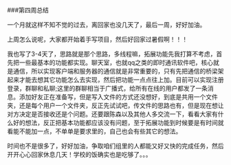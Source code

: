 ###第四周总结

一个月就这样不知不觉的过去，离回家也没几天了，最后一周，好好加油。

上周怎么说呢，大家都开始着手写项目，然后好回家过暑假啊！！！

我也写了3-4天了，思路就是那个思路，多线程嘛，拓展功能先我打算不考虑，首先把一些最基本的功能都实现。聊天室，也就qq之类的即时通讯软件吧，核心就是通信，所以实现客户端和服务器的通信就是非常重要的，只有先把通信的桥梁架起来才能去想其它功能怎么去实现，然后把功能一点点往上加。目前可以实现注册登录，群聊和私聊;这里的群聊相当于广播式，给所有在线的用户都发了一条消息。添加好友正在准备写，但是写入文件的方式还没想好，到底是共用一个文件夹，还是每个用户一个文件夹，反正先试试吧，传文件的思路也有，但是现在想让对方决定是否接收还是个问题。还要跟陈森以及其他人多交流一下，看看大家有什么好的想法，反正把基本功能都应该没有问题，至于拓展功能到时候要是有时间就看能不能加一点，不单单是要求里的，自己也会有些其它的想法。

时间也不是很多了，好好加油，争取咱们组里的人都能又好又快的完成任务，然后开开心心回家休息几天！学校的饭确实也是吃够了。。。